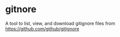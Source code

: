 # gitnore
A tool to list, view, and download gitignore files from https://github.com/github/gitignore
